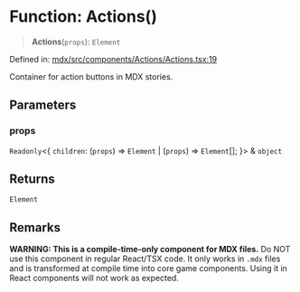 # Function: Actions()

> **Actions**(`props`): `Element`

Defined in: [mdx/src/components/Actions/Actions.tsx:19](https://github.com/laruss/react-text-game/blob/4915125f9c22f1259a088eb59b920654db3f32d0/packages/mdx/src/components/Actions/Actions.tsx#L19)

Container for action buttons in MDX stories.

## Parameters

### props

`Readonly`\<\{ `children`: (`props`) => `Element` \| (`props`) => `Element`[]; \}\> & `object`

## Returns

`Element`

## Remarks

**WARNING: This is a compile-time-only component for MDX files.**
Do NOT use this component in regular React/TSX code. It only works in `.mdx` files
and is transformed at compile time into core game components. Using it in React components
will not work as expected.
